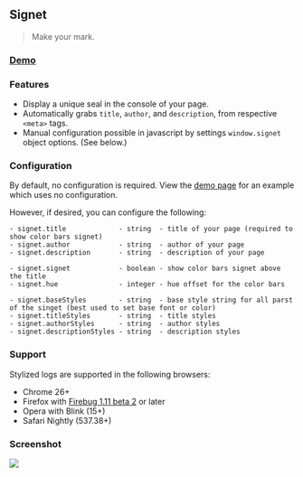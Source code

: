 ## Signet

> Make your mark.

### [Demo](http://github.hubspot.com/signet)

### Features

- Display a unique seal in the console of your page.
- Automatically grabs `title`, `author`, and `description`, from respective `<meta>` tags.
- Manual configuration possible in javascript by settings `window.signet` object options. (See below.)

### Configuration

By default, no configuration is required. View the [demo page](http://github.hubspot.com/signet) for an example which uses no configuration.

However, if desired, you can configure the following:


    - signet.title             - string  - title of your page (required to show color bars signet)
    - signet.author            - string  - author of your page
    - signet.description       - string  - description of your page

    - signet.signet            - boolean - show color bars signet above the title
    - signet.hue               - integer - hue offset for the color bars

    - signet.baseStyles        - string  - base style string for all parst of the singet (best used to set base font or color)
    - signet.titleStyles       - string  - title styles
    - signet.authorStyles      - string  - author styles
    - signet.descriptionStyles - string  - description styles

### Support

Stylized logs are supported in the following browsers:

- Chrome 26+
- Firefox with [Firebug 1.11 beta 2](http://blog.getfirebug.com/2012/11/16/firebug-1-11-beta-2/) or later
- Opera with Blink (15+)
- Safari Nightly (537.38+)

### Screenshot

![](http://github.hubspot.com/signet/images/preview.png)
